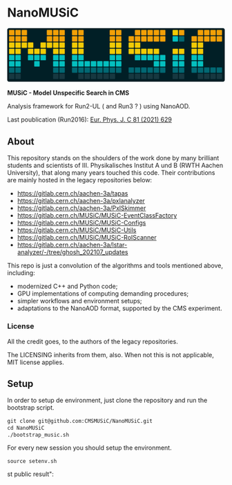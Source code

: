 #  NanoMUSiC

![music](https://raw.githubusercontent.com/CMSMUSiC/NanoMUSiC/main/docs/images/music.svg)


**MUSiC - Model Unspecific Search in CMS**

Analysis framework for Run2-UL ( and Run3 ? ) using NanoAOD.

Last poublication (Run2016): [Eur. Phys. J. C 81 (2021) 629](http://dx.doi.org/10.1140/epjc/s10052-021-09236-z)


## About


This repository stands on the shoulders of the work done by many brilliant students and scientists of III. Physikalisches Institut A und B (RWTH Aachen University), that along many years touched this code. Their contributions are mainly hosted in the legacy repositories below:

- https://gitlab.cern.ch/aachen-3a/tapas
- https://gitlab.cern.ch/aachen-3a/pxlanalyzer
- https://gitlab.cern.ch/aachen-3a/PxlSkimmer
- https://gitlab.cern.ch/MUSiC/MUSiC-EventClassFactory
- https://gitlab.cern.ch/MUSiC/MUSiC-Configs
- https://gitlab.cern.ch/MUSiC/MUSiC-Utils
- https://gitlab.cern.ch/MUSiC/MUSiC-RoIScanner
- https://gitlab.cern.ch/aachen-3a/lstar-analyzer/-/tree/ghosh_202107_updates

This repo is just a convolution of the algorithms and tools mentioned above, including:
- modernized C++ and Python code;
- GPU implementations of computing demanding procedures;
- simpler workflows and environment setups;
- adaptations to the NanoAOD format, supported by the CMS experiment.

### License

All the credit goes, to the authors of the legacy repositories.

The LICENSING inherits from them, also. When not this is not applicable, MIT license applies.


## Setup

In order to setup de environment, just clone the repository and run the bootstrap script.

```
git clone git@github.com:CMSMUSiC/NanoMUSiC.git
cd NanoMUSiC
./bootstrap_music.sh
```

For every new session you should setup the environment.

```
source setenv.sh
```
st public result":